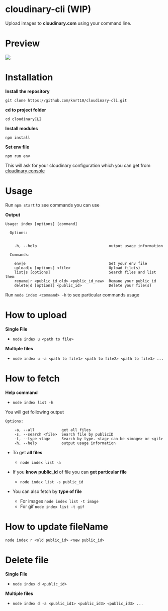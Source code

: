# cloudinary-cli (WIP)
Upload images to **cloudinary.com** using your command line.

# Preview

<img src = "http://res.cloudinary.com/dsyvg5xwi/image/upload/v1524577572/zhezvhewzdfmj0l0akzy.gif"/>

# Installation

**Install the repository**

`git clone https://github.com/knrt10/cloudinary-cli.git`

**cd to project folder**

`cd cloudinaryCLI`

**Install modules**

`npm install`

**Set env file**

`npm run env`

This will ask for your cloudinary configuration which you can get from [cloudinary console](https://cloudinary.com/console/)

# Usage

Run `npm start` to see commands you can use

**Output**

```
Usage: index [options] [command]

  Options:


    -h, --help                                output usage information

  Commands:

    env|e                                     Set your env file
    upload|u [options] <file>                 Upload file(s)
    list|s [options]                          Search files and list them
    rename|r <public_id_old> <public_id_new>  Remane your public_id
    delete|d [options] <public_id>            Delete your file(s)
```    

Run `node index <command> -h` to see particular commands usage

# How to upload

**Single File**
- `node index u <path to file>`

**Multiple files**
- `node index u -a <path to file1> <path to file2> <path to file3> ...`

# How to fetch

**Help command**
- `node index list -h`

You will get following output

```
Options:

    -a, --all            get all files
    -s, --search <file>  Search file by publicID
    -t, --type <tag>     Search by type. <tag> can be <image> or <gif>
    -h, --help           output usage information
```

- To get **all files**
  - `node index list -a`

- If you **know public_id** of file you can **get particular file**
  - `node index list -s public_id`

- You can also fetch by **type of file**
  -  For images `node index list -t image`
  -  For gif `node index list -t gif`

# How to update fileName

`node index r <old public_id> <new public_id>`  

# Delete file

**Single File**
- `node index d <public_id>`

**Multiple files**
- `node index d -a <public_id1> <public_id3> <public_id3> ...`
